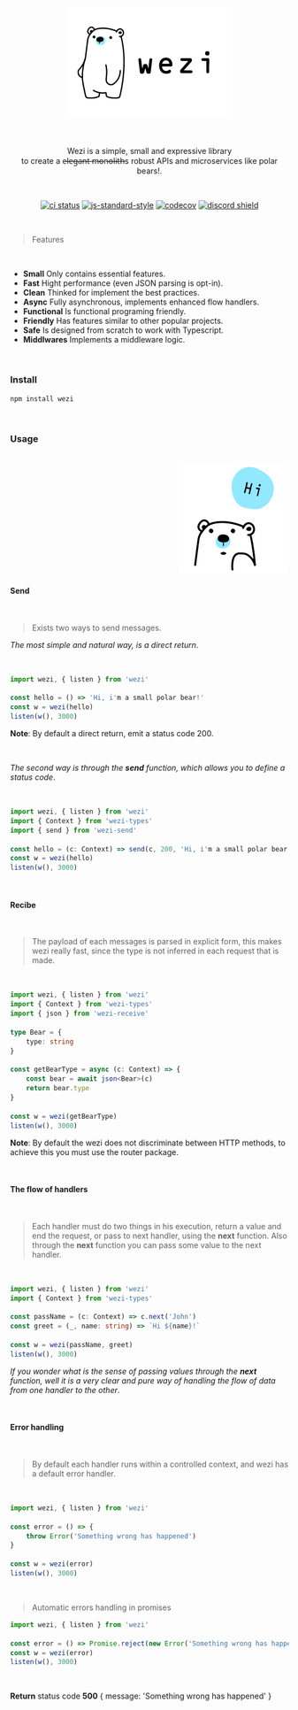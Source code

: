 <div align="center">
    <img src="https://github.com/11ume/wezi-assets/blob/main/logo.png?raw=true" width="300" height="auto"/>
</div>

<br>

<br>

<p align="center"> 
    Wezi is a simple, small and expressive library
    <br>
    to create a e̶l̶e̶g̶a̶n̶t̶ ̶m̶o̶n̶o̶l̶i̶t̶h̶s robust APIs and microservices like polar bears!. 
<p>

<br>

<div align="center"> 
    
[![ci status](https://img.shields.io/github/workflow/status/11ume/wezi/ci?style=flat&colorA=000000&colorB=000000)](https://github.com/11ume/wezi/actions?query=workflow%3Aci)
[![js-standard-style](https://img.shields.io/badge/code%20style%20-standard-standard?style=flat&colorA=000000&colorB=000000)](http://standardjs.com)
[![codecov](https://img.shields.io/badge/☂%20-coverage-☂?style=flat&colorA=000000&colorB=000000)](https://codecov.io/gh/11ume/wezi/branch/main)
[![discord shield](https://img.shields.io/discord/740090768164651008?style=flat&colorA=000000&colorB=000000&label=discord&logo=discord&logoColor=92E8FF)](https://discord.com)

</div>
    
<br>

> Features

<br>

* **Small** Only contains essential features.
* **Fast** Hight performance (even JSON parsing is opt-in).  
* **Clean** Thinked for implement the best practices.
* **Async** Fully asynchronous, implements enhanced flow handlers.
* **Functional** Is functional programing friendly.  
* **Friendly** Has features similar to other popular projects.
* **Safe** Is designed from scratch to work with Typescript.
* **Middlwares** Implements a  middleware logic.

<br>

### Install


```bash
npm install wezi
```

<br>

### Usage

<br>

<div align="right">
    <img src="https://github.com/11ume/wezi-assets/blob/main/hi2.png?raw=true" width="200" height="auto"/>
</div>

#### Send

<br>

> Exists two ways to send messages.

*The most simple and natural way, is a direct return*.

<br>

```ts
import wezi, { listen } from 'wezi'

const hello = () => 'Hi, i'm a small polar bear!'
const w = wezi(hello)
listen(w(), 3000)
```

**Note**: By default a direct return, emit a status code 200.

<br>

*The second way is through the **send** function, which allows you to define a status code*.

<br>

```ts
import wezi, { listen } from 'wezi'
import { Context } from 'wezi-types'
import { send } from 'wezi-send'

const hello = (c: Context) => send(c, 200, 'Hi, i'm a small polar bear!')
const w = wezi(hello)
listen(w(), 3000)
```

<br>

#### Recibe

<br>

> The payload of each messages is parsed in explicit form, this makes wezi really fast, since the type is not inferred in each request that is made.

<br>

```ts
import wezi, { listen } from 'wezi'
import { Context } from 'wezi-types'
import { json } from 'wezi-receive'

type Bear = {
    type: string
}

const getBearType = async (c: Context) => {
    const bear = await json<Bear>(c)
    return bear.type
}

const w = wezi(getBearType)
listen(w(), 3000)
```

**Note**: By default the wezi does not discriminate between HTTP methods, to achieve this you must use the router package.


<br>

#### The flow of handlers 

<br>

> Each handler must do two things in his execution, return a value and end the request, or pass to next handler, using the **next** function. Also through the **next** function you can pass some value to the next handler.

<br>

```ts
import wezi, { listen } from 'wezi'
import { Context } from 'wezi-types'

const passName = (c: Context) => c.next('John')
const greet = (_, name: string) => `Hi ${name}!`

const w = wezi(passName, greet)
listen(w(), 3000)
```

*If you wonder what is the sense of passing values through the **next** function, well it is a very clear and pure way of handling the flow of data from one handler to the other*.


<br>

#### Error handling

<br>

> By default each handler runs within a controlled context, and wezi has a default error handler.

<br>

```ts
import wezi, { listen } from 'wezi'

const error = () => {
    throw Error('Something wrong has happened')
}

const w = wezi(error)
listen(w(), 3000)
```

<br>

> Automatic errors handling in promises 

```ts
import wezi, { listen } from 'wezi'

const error = () => Promise.reject(new Error('Something wrong has happened'))
const w = wezi(error)
listen(w(), 3000)
```

<br>


**Return** status code **500** { message: 'Something wrong has happened' }
